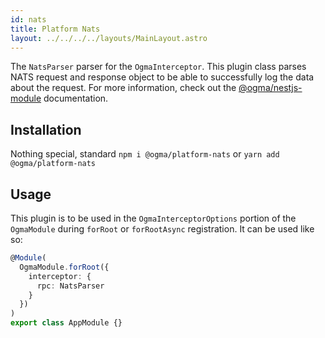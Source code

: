 ```yaml
---
id: nats
title: Platform Nats
layout: ../../../../layouts/MainLayout.astro
---
```


The `NatsParser` parser for the `OgmaInterceptor`. This plugin class parses NATS request and response object to be able to successfully log the data about the request. For more information, check out the [@ogma/nestjs-module](../module) documentation.

## Installation

Nothing special, standard `npm i @ogma/platform-nats` or `yarn add @ogma/platform-nats`

## Usage

This plugin is to be used in the `OgmaInterceptorOptions` portion of the `OgmaModule` during `forRoot` or `forRootAsync` registration. It can be used like so:

```ts
@Module(
  OgmaModule.forRoot({
    interceptor: {
      rpc: NatsParser
    }
  })
)
export class AppModule {}
```
